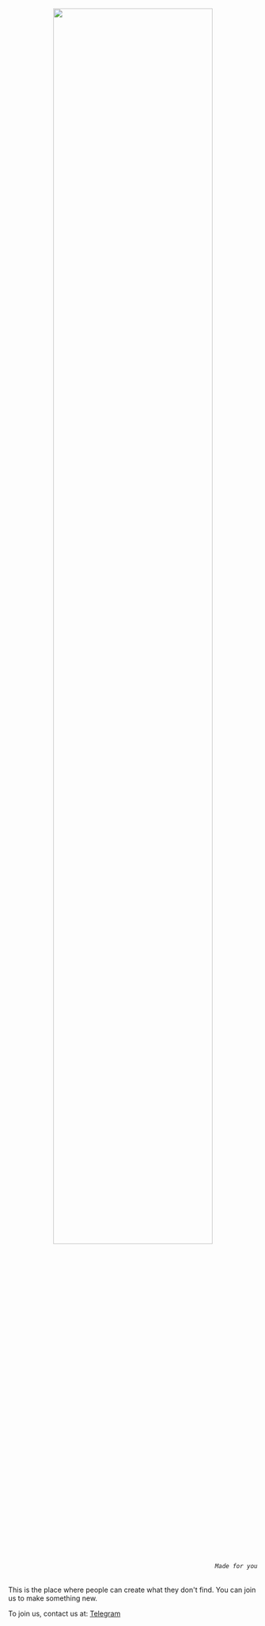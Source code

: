 <h1 align='center'><a href="https://springreen.gs"><img src='https://github.com/sprin-g-reen/flask-website/blob/main/name.svg' width="80%"></img></a></h1>
<h6 align='right'><code>Made for you</code></h6>
<p>
This is the place where people can create what they don't find. You can join us to make something new.
</p>
<p>To join us, contact us at: <a href="https://telegram.me/Parvat_R">Telegram</a></p>
